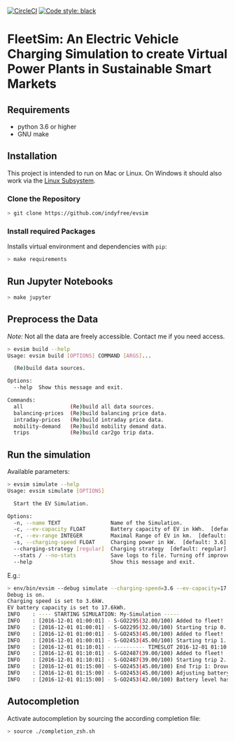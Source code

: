 [![CircleCI](https://circleci.com/gh/indyfree/evsim.svg?style=svg)](https://circleci.com/gh/indyfree/evsim) [![Code style: black](https://img.shields.io/badge/code%20style-black-000000.svg)](https://github.com/ambv/black)
# FleetSim: An Electric Vehicle Charging Simulation to create Virtual Power Plants in Sustainable Smart Markets

## Requirements
- python 3.6 or higher
- GNU make

## Installation

This project is intended to run on Mac or Linux.
On Windows it should also work via the [Linux Subsystem](https://docs.microsoft.com/en-us/windows/wsl/install-win10).

### Clone the Repository

```bash
> git clone https://github.com/indyfree/evsim
```

### Install required Packages
Installs virtual environment and dependencies with `pip`:

```bash
> make requirements
```

## Run Jupyter Notebooks

``` bash
> make jupyter
```

## Preprocess the Data
*Note:* Not all the data are freely accessible. Contact me if you need access.

```bash
> evsim build --help
Usage: evsim build [OPTIONS] COMMAND [ARGS]...

  (Re)build data sources.

Options:
  --help  Show this message and exit.

Commands:
  all               (Re)build all data sources.
  balancing-prices  (Re)build balancing price data.
  intraday-prices   (Re)build intraday price data.
  mobility-demand   (Re)build mobility demand data.
  trips             (Re)build car2go trip data.
```


## Run the simulation
Available parameters:

```bash
> evsim simulate --help
Usage: evsim simulate [OPTIONS]

  Start the EV Simulation.

Options:
  -n, --name TEXT                Name of the Simulation.
  -c, --ev-capacity FLOAT        Battery capacity of EV in kWh.  [default: 17.6]
  -r, --ev-range INTEGER         Maximal Range of EV in km.  [default: 160]
  -s, --charging-speed FLOAT     Charging power in kW.  [default: 3.6]
  --charging-strategy [regular]  Charging strategy  [default: regular]
  --stats / --no-stats           Save logs to file. Turning off improves speed.
  --help                         Show this message and exit.
```

E.g.:

``` sh
> env/bin/evsim --debug simulate --charging-speed=3.6 --ev-capacity=17.6 --name=My-Simulation --charging-strategy=regular
Debug is on.
Charging speed is set to 3.6kW.
EV battery capacity is set to 17.6kWh.
INFO    : ---- STARTING SIMULATION: My-Simulation -----
INFO    : [2016-12-01 01:00:01] - S-GO2295(32.00/100) Added to fleet!
INFO    : [2016-12-01 01:00:01] - S-GO2295(32.00/100) Starting trip 0.
INFO    : [2016-12-01 01:00:01] - S-GO2453(45.00/100) Added to fleet!
INFO    : [2016-12-01 01:00:01] - S-GO2453(45.00/100) Starting trip 1.
INFO    : [2016-12-01 01:10:01] - ---------- TIMESLOT 2016-12-01 01:10:01 ----------
INFO    : [2016-12-01 01:10:01] - S-GO2487(39.00/100) Added to fleet!
INFO    : [2016-12-01 01:10:01] - S-GO2487(39.00/100) Starting trip 2.
INFO    : [2016-12-01 01:15:00] - S-GO2453(45.00/100) End Trip 1: Drove for 15.00 minutes and consumed 3% charge.
INFO    : [2016-12-01 01:15:00] - S-GO2453(45.00/100) Adjusting battery level...
INFO    : [2016-12-01 01:15:00] - S-GO2453(42.00/100) Battery level has been decreased by 3%.
```

## Autocompletion
Activate autocompletion by sourcing the according completion file:
```sh
> source ./completion_zsh.sh
```
